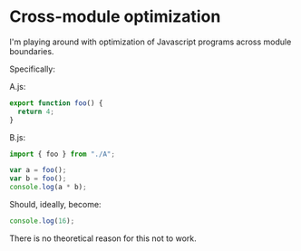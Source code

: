 # Cross-module optimization

I'm playing around with optimization of Javascript programs across module boundaries.

Specifically:

A.js:
```js
export function foo() {
  return 4;
}
```

B.js:
```js
import { foo } from "./A";

var a = foo();
var b = foo();
console.log(a * b);
```

Should, ideally, become:
```js
console.log(16);
```

There is no theoretical reason for this not to work.
